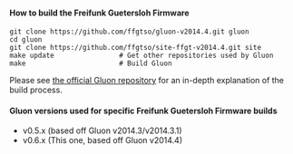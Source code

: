 #### How to build the Freifunk Guetersloh Firmware

    git clone https://github.com/ffgtso/gluon-v2014.4.git gluon
    cd gluon
    git clone https://github.com/ffgtso/site-ffgt-v2014.4.git site
    make update                # Get other repositories used by Gluon
    make                       # Build Gluon

Please see [the official Gluon repository](https://github.com/freifunk-gluon/gluon) for an in-depth explanation of the build process.

#### Gluon versions used for specific Freifunk Guetersloh Firmware builds

- v0.5.x (based off Gluon v2014.3/v2014.3.1)
- v0.6.x (This one, based off Gluon v2014.4)